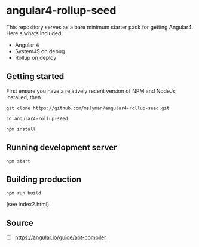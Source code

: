 # angular4-rollup-seed 
This repository serves as a bare minimum starter pack for getting Angular4. Here's whats included:
* Angular 4
* SystemJS on debug
* Rollup on deploy

## Getting started
First ensure you have a relatively recent version of NPM and NodeJs installed, then
```
git clone https://github.com/mslyman/angular4-rollup-seed.git

cd angular4-rollup-seed

npm install
```

## Running development server
```
npm start
```

## Building production
```
npm run build
```

(see index2.html)

## Source
- [ ] https://angular.io/guide/aot-compiler